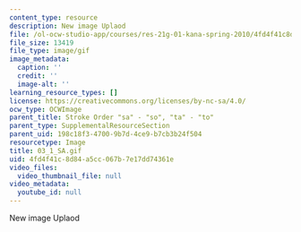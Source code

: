 ```yaml
---
content_type: resource
description: New image Uplaod
file: /ol-ocw-studio-app/courses/res-21g-01-kana-spring-2010/4fd4f41c8d84a5cc067b7e17dd74361e_03_1_SA.gif
file_size: 13419
file_type: image/gif
image_metadata:
  caption: ''
  credit: ''
  image-alt: ''
learning_resource_types: []
license: https://creativecommons.org/licenses/by-nc-sa/4.0/
ocw_type: OCWImage
parent_title: Stroke Order "sa" - "so", "ta" - "to"
parent_type: SupplementalResourceSection
parent_uid: 198c18f3-4700-9b7d-4ce9-b7cb3b24f504
resourcetype: Image
title: 03_1_SA.gif
uid: 4fd4f41c-8d84-a5cc-067b-7e17dd74361e
video_files:
  video_thumbnail_file: null
video_metadata:
  youtube_id: null
---
```

New image Uplaod